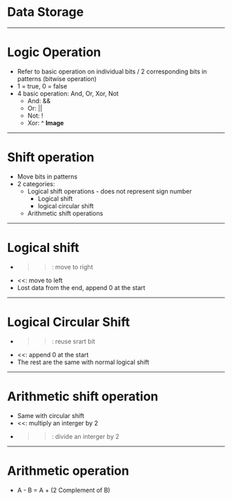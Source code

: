 # Data Storage
----
# Logic Operation
* Refer to basic operation on individual bits / 2 corresponding bits in patterns \(bitwise operation\)
* 1 = true, 0 = false
* 4 basic operation: And, Or, Xor, Not
   * And: &&
   * Or: ||
   * Not: !
   * Xor: ^
**Image**

----
# Shift operation
* Move bits in patterns
* 2 categories:
   * Logical shift operations - does not represent sign number
      * Logical shift
      * logical circular shift
   * Arithmetic shift operations

----
# Logical shift
* >>: move to right 
* <<: move to left 
* Lost data from the end, append 0 at the start

----
# Logical Circular Shift
* >>: reuse srart bit
* <<: append 0 at the start
* The rest are the same with normal logical shift

----
# Arithmetic shift operation
* Same with circular shift
* <<: multiply an interger by 2
* >>: divide an interger by 2

----
# Arithmetic operation
* A - B = A + (2 Complement of B)

